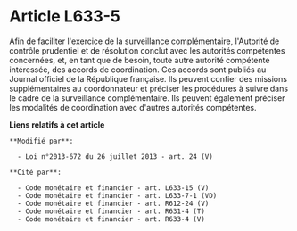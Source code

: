 # Article L633-5

Afin de faciliter l'exercice de la surveillance complémentaire, l'Autorité de contrôle prudentiel et de résolution conclut
avec les autorités compétentes concernées, et, en tant que de besoin, toute autre autorité compétente intéressée, des accords
de coordination. Ces accords sont publiés au Journal officiel de la République française. Ils peuvent confier des missions
supplémentaires au coordonnateur et préciser les procédures à suivre dans le cadre de la surveillance complémentaire. Ils
peuvent également préciser les modalités de coordination avec d'autres autorités compétentes.

**Liens relatifs à cet article**

	**Modifié par**:

	  - Loi n°2013-672 du 26 juillet 2013 - art. 24 (V)

	**Cité par**:

	  - Code monétaire et financier - art. L633-15 (V)
	  - Code monétaire et financier - art. L633-7-1 (VD)
	  - Code monétaire et financier - art. R612-24 (V)
	  - Code monétaire et financier - art. R631-4 (T)
	  - Code monétaire et financier - art. R633-4 (V)

